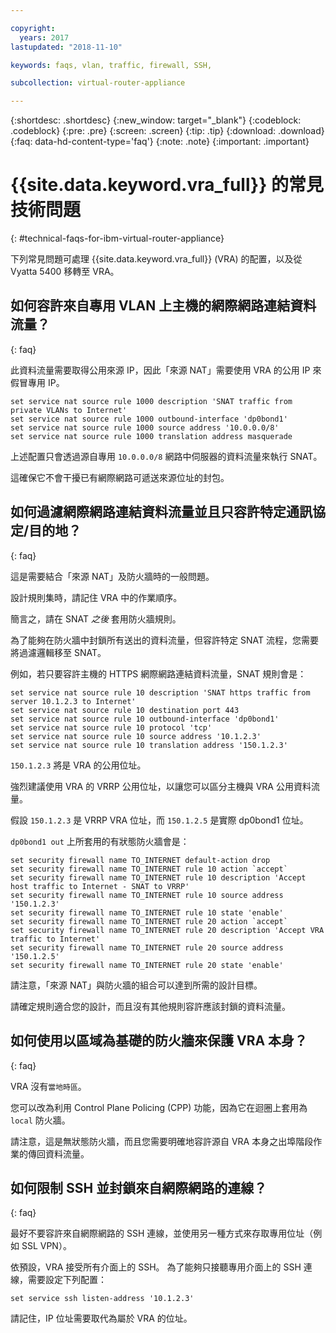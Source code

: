```yaml
---

copyright:
  years: 2017
lastupdated: "2018-11-10"

keywords: faqs, vlan, traffic, firewall, SSH,

subcollection: virtual-router-appliance

---
```


{:shortdesc: .shortdesc}
{:new_window: target="_blank"}
{:codeblock: .codeblock}
{:pre: .pre}
{:screen: .screen}
{:tip: .tip}
{:download: .download}
{:faq: data-hd-content-type='faq'}
{:note: .note}
{:important: .important}

# {{site.data.keyword.vra_full}} 的常見技術問題
{: #technical-faqs-for-ibm-virtual-router-appliance}

下列常見問題可處理 {{site.data.keyword.vra_full}} (VRA) 的配置，以及從 Vyatta 5400 移轉至 VRA。

## 如何容許來自專用 VLAN 上主機的網際網路連結資料流量？
{: faq}

此資料流量需要取得公用來源 IP，因此「來源 NAT」需要使用 VRA 的公用 IP 來假冒專用 IP。

```
set service nat source rule 1000 description 'SNAT traffic from private VLANs to Internet'
set service nat source rule 1000 outbound-interface 'dp0bond1'
set service nat source rule 1000 source address '10.0.0.0/8'
set service nat source rule 1000 translation address masquerade
```

上述配置只會透過源自專用 `10.0.0.0/8` 網路中伺服器的資料流量來執行 SNAT。

這確保它不會干擾已有網際網路可遞送來源位址的封包。

## 如何過濾網際網路連結資料流量並且只容許特定通訊協定/目的地？
{: faq}

這是需要結合「來源 NAT」及防火牆時的一般問題。

設計規則集時，請記住 VRA 中的作業順序。

簡言之，請在 SNAT *之後* 套用防火牆規則。

為了能夠在防火牆中封鎖所有送出的資料流量，但容許特定 SNAT 流程，您需要將過濾邏輯移至 SNAT。

例如，若只要容許主機的 HTTPS 網際網路連結資料流量，SNAT 規則會是：

```
set service nat source rule 10 description 'SNAT https traffic from server 10.1.2.3 to Internet'
set service nat source rule 10 destination port 443
set service nat source rule 10 outbound-interface 'dp0bond1'
set service nat source rule 10 protocol 'tcp'
set service nat source rule 10 source address '10.1.2.3'
set service nat source rule 10 translation address '150.1.2.3'
```

`150.1.2.3` 將是 VRA 的公用位址。

強烈建議使用 VRA 的 VRRP 公用位址，以讓您可以區分主機與 VRA 公用資料流量。

假設 `150.1.2.3` 是 VRRP VRA 位址，而 `150.1.2.5` 是實際 dp0bond1 位址。

`dp0bond1 out` 上所套用的有狀態防火牆會是：

```
set security firewall name TO_INTERNET default-action drop
set security firewall name TO_INTERNET rule 10 action `accept`
set security firewall name TO_INTERNET rule 10 description 'Accept host traffic to Internet - SNAT to VRRP'
set security firewall name TO_INTERNET rule 10 source address '150.1.2.3'
set security firewall name TO_INTERNET rule 10 state 'enable'
set security firewall name TO_INTERNET rule 20 action `accept`
set security firewall name TO_INTERNET rule 20 description 'Accept VRA traffic to Internet'
set security firewall name TO_INTERNET rule 20 source address '150.1.2.5'
set security firewall name TO_INTERNET rule 20 state 'enable'
```

請注意，「來源 NAT」與防火牆的組合可以達到所需的設計目標。

請確定規則適合您的設計，而且沒有其他規則容許應該封鎖的資料流量。

## 如何使用以區域為基礎的防火牆來保護 VRA 本身？
{: faq}

VRA 沒有`當地時區`。

您可以改為利用 Control Plane Policing (CPP) 功能，因為它在迴圈上套用為 `local` 防火牆。

請注意，這是無狀態防火牆，而且您需要明確地容許源自 VRA 本身之出埠階段作業的傳回資料流量。

## 如何限制 SSH 並封鎖來自網際網路的連線？
{: faq}

最好不要容許來自網際網路的 SSH 連線，並使用另一種方式來存取專用位址（例如 SSL VPN）。

依預設，VRA 接受所有介面上的 SSH。
為了能夠只接聽專用介面上的 SSH 連線，需要設定下列配置：

```
set service ssh listen-address '10.1.2.3'
```

請記住，IP 位址需要取代為屬於 VRA 的位址。
